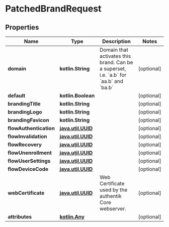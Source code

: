 
# PatchedBrandRequest

## Properties
Name | Type | Description | Notes
------------ | ------------- | ------------- | -------------
**domain** | **kotlin.String** | Domain that activates this brand. Can be a superset, i.e. &#x60;a.b&#x60; for &#x60;aa.b&#x60; and &#x60;ba.b&#x60; |  [optional]
**default** | **kotlin.Boolean** |  |  [optional]
**brandingTitle** | **kotlin.String** |  |  [optional]
**brandingLogo** | **kotlin.String** |  |  [optional]
**brandingFavicon** | **kotlin.String** |  |  [optional]
**flowAuthentication** | [**java.util.UUID**](java.util.UUID.md) |  |  [optional]
**flowInvalidation** | [**java.util.UUID**](java.util.UUID.md) |  |  [optional]
**flowRecovery** | [**java.util.UUID**](java.util.UUID.md) |  |  [optional]
**flowUnenrollment** | [**java.util.UUID**](java.util.UUID.md) |  |  [optional]
**flowUserSettings** | [**java.util.UUID**](java.util.UUID.md) |  |  [optional]
**flowDeviceCode** | [**java.util.UUID**](java.util.UUID.md) |  |  [optional]
**webCertificate** | [**java.util.UUID**](java.util.UUID.md) | Web Certificate used by the authentik Core webserver. |  [optional]
**attributes** | [**kotlin.Any**](.md) |  |  [optional]



